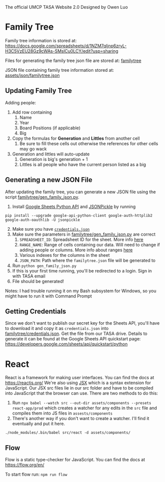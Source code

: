 The official UMCP TASA Website 2.0
Designed by Owen Luo

# Family Tree
Family tree information is stored at: https://docs.google.com/spreadsheets/d/1NZM7qljnp6zryL-H3C5VzEU28Gz9cWAs-SMslCu0LCY/edit?usp=sharing 

Files for generating the family tree json file are stored at: [familytree](familytree)

JSON file containing family tree information stored at: [assets/json/familytree.json](assets/json/familytree.json)

## Updating Family Tree
Adding people:
1. Add row containing
    1. Name
    2. Year
    3. Board Positions (if applicable)
    4. Big
2. Copy the formulas for **Generation** and **Littles** from another cell
    1. Be sure to fill these cells out otherwise the references for other cells may go wack
2. Generation and littles will auto-update
    1. Generation is big's generation + 1
    2. Littles is all people who have the current person listed as a big

## Generating a new JSON File
After updating the family tree, you can generate a new JSON file using the script [familytree/gen_family_json.py](familytree/gen_family_json.py). 

1. Install [Google Sheets Python API](https://developers.google.com/sheets/api/quickstart/python) and [JSONPickle](http://jsonpickle.github.io/index.html) by running
```
pip install --upgrade google-api-python-client google-auth-httplib2 google-auth-oauthlib -U jsonpickle
```
2. Make sure you have [`credentials.json`](#getting-credentials)
3. Make sure the parameters in [familytree/gen_family_json.py](familytree/gen_family_json.py) are correct
    1. `SPREADSHEET_ID`: Spreadsheet ID for the sheet. More info [here](https://developers.google.com/sheets/api/guides/concepts#spreadsheet_id)
    2. `RANGE_NAME`: Range of cells containing our data. Will need to change if adding people or columns. More info about ranges [here](https://developers.google.com/sheets/api/guides/concepts#a1_notation)
    3. Various indexes for the columns in the sheet
    4. `JSON_PATH`: Path where the `familytree.json` file will be generated to
4. Run ```python gen_family_json.py```
5. If this is your first time running, you'll be redirected to a login. Sign in with TASA email
6. File should be generated!

Notes: I had trouble running it on my Bash subsystem for Windows, so you might have to run it with Command Prompt

## Getting Credentials
Since we don't want to publish our secret key for the Sheets API, you'll have to download it and copy it as `credentials.json` into [familytree/credentials.json](familytree/credentials.json). Get the file from our TASA drive. Details to generate it can be found at the Google Sheets API quickstart page: https://developers.google.com/sheets/api/quickstart/python

# React
React is a framework for making user interfaces. You can find the docs at https://reactjs.org/
We're also using [JSX](https://reactjs.org/docs/introducing-jsx.html) which is a syntax extension for JavaScript. Our JSX src files lie in our src folder and have to be compiled into JavaScript that the browser can use. There are two methods to do this:
1. Run ```npx babel --watch src --out-dir assets/components --presets react-app/prod``` which creates a watcher for any edits in the `src` file and compiles them into JS files in `assests/components`
2. There's another way if you don't want to create a watcher. I'll find it eventually and put it here.

```
./node_modules/.bin/babel src/react -d assets/components/
```

## Flow
Flow is a static type-checker for JavaScript. You can find the docs at https://flow.org/en/

To start flow run:
```npm run flow```